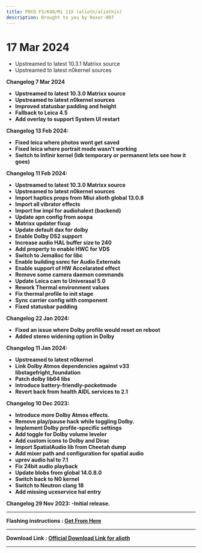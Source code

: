 ```yaml
---
title: POCO F3/K40/Mi 11X (alioth/aliothin)
description: Brought to you by Roxor-007
---
```

# 17 Mar 2024
- Upstreamed to latest 10.3.1 Matrixx source
- Upstreamed to latest n0kernel sources

<b>Changelog 7 Mar 2024<b>
- Upstreamed to latest 10.3.0 Matrixx source
- Upstreamed to latest n0kernel sources
- Improved statusbar padding and height
- Fallback to Leica 4.5
- Add overlay to support System UI restart

<b>Changelog 13 Feb 2024:</b>
- Fixed leica where photos wont get saved
- Fixed leica where portrait mode wasn't working
- Switch to Infinir kernel (Idk temporary or permanent lets see how it goes)

<b>Changelog 11 Feb 2024:</b>
- Upstreamed to latest 10.3.0 Matrixx source
- Upstreamed to latest n0kernel sources
- Import haptics props from Miui alioth global 13.0.8
- Import all vibrator effects
- Import hw impl for audiohalext (backend)
- Update apn config from aospa
- Matrixx updater fixup
- Update default dax for dolby
- Enable Dolby DS2 support
- Increase audio HAL buffer size to 240
- Add property to enable HWC for VDS
- Switch to Jemalloc for libc
- Enable building ssrec for Audio Externals
- Enable support of HW Accelarated effect
- Remove some camera daemon commands
- Update Leica cam to Univerasal 5.0
- Rework Thermal environment values
- Fix thermal profile to init stage
- Sync carrier config with component
- Fixed statusbar padding

<b>Changelog 22 Jan 2024:</b>
- Fixed an issue where Dolby profile would reset on reboot
- Added stereo widening option in Dolby

<b>Changelog 11 Jan 2024:</b>
- Upstreamed to latest n0kernel
- Link Dolby Atmos dependencies against v33 libstagefright_foundation
- Patch dolby lib64 libs
- Introduce battery-friendly-pocketmode
- Revert back from health AIDL services to 2.1

<b>Changelog 10 Dec 2023:</b>
- Introduce more Dolby Atmos effects.
- Remove play/pause hack while toggling Dolby.
- Implement Dolby profile-specific settings
- Add toggle for Dolby volume leveler
- Add custom icons to Dolby and Dirac
- Import SpatialAudio lib from Cheetah dump
- Add mixer path and configuration for spatial audio
- uprev audio hal to 7.1
- Fix 24bit audio playback
- Update blobs from global 14.0.8.0
- Switch back to N0 kernel
- Switch to Neutron clang 18
- Add missing uceservice hal entry 

<b>Changelog 29 Nov 2023:</b>
-Initial release.

----
Flashing instructions : [**Get From Here**](alioth_inst.md)

----
Download Link : [**Official Download Link for alioth**](https://sourceforge.net/projects/projectmatrixx/files/Android-14/alioth/)

----
